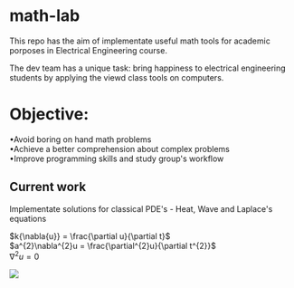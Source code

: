 # math-lab
This repo has the aim of implementate useful math tools for academic porposes in Electrical Engineering course.

The dev team has a unique task: bring happiness to electrical engineering students by applying the viewd class tools on computers.

# Objective:
•Avoid boring on hand math problems
\
•Achieve a better comprehension about complex problems
\
•Improve programming skills and study group's workflow

## Current work

Implementate solutions for classical PDE's - Heat, Wave and Laplace's equations

$k{\nabla{u}} = \frac{\partial u}{\partial t}$
\
$a^{2}\nabla^{2}u = \frac{\partial^{2}u}{\partial t^{2}}$
\
$\nabla^{2}u = 0$

<img src="https://render.githubusercontent.com/render/math?math=e%5E%7Bi \pi} = -1">
